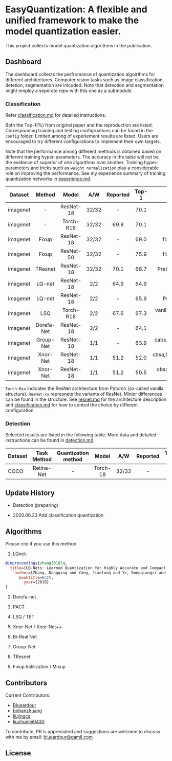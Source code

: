 
# EasyQuantization: A flexible and unified framework to make the model quantization easier.

This project collects model quantization algorithms in the publication.

## Dashboard

The dashboard collects the perfromance of quantization algoirthms for different architectures. Computer vision tasks such as image classification, detetion, segmentation are inlcuded. Note that detection and segmentation might employ a seperate repo with this one as a submodule.

### Classification

Refer [classification.md](./doc/classification.md) for detailed instructions.

Both the Top-1(\%) from original paper and the reproduction are listed. Corresponding training and testing configruations can be found in the `config` folder. Limited among of experiement results are listed. Users are encouraged to try different configurations to implement their own targets.

Note that the performance among different methods is obtained based on different training hyper-parameters. The accuracy in the table will not be the evidence of superior of one algorithms over another. Training hyper-parameters and tricks such as `weight normalization` play a considerable role on improving the performance. See my experience summary of training quantization networks in [experience.md](./doc/experience.md).

Dataset | Method | Model | A/W | Reported | Top-1  | Comment 
--- |:---:|:---:|:---:|:---:|:---:|:---:
imagenet | - | ResNet-18 | 32/32 | - | 70.1 | PreBN,bacs 
imagenet | - | Torch-R18 | 32/32 | 69.8 | 70.1 | Pytorch-official
imagenet | Fixup | ResNet-18 | 32/32 | - | 69.0 | fixup,cbsa,mixup=0.7
imagenet | Fixup | ResNet-50 | 32/32 | - | 75.9 | fixup,cbsa,mixup=0.7
imagenet | TResnet | ResNet-18 | 32/32 | 70.1 | 68.7 | PreBN,bacs,TResNetStem
imagenet | LQ-net | ResNet-18 | 2/2 | 64.9 | 64.9 | PreBN,bacs 
imagenet | LQ-net | ResNet-18 | 2/2 | - | 65.9 | PreBN,bacs,fm-qg=8
imagenet | LSQ | Torch-R18 | 2/2 | 67.6 | 67.3 | vanilla resnet(paper use pre act)
imagenet | Dorefa-Net | ResNet-18 | 2/2 | - | 64.1 | PreBN,bacs
imagenet | Group-Net | ResNet-18 | 1/1 | - | 63.9 | cabs,bireal,base=5,without-softgate
imagenet | Xnor-Net | ResNet-18 | 1/1 | 51.2 | 52.0 | cbsa,fm_triangle,wt_pass,No-ReLU
imagenet | Xnor-Net | ResNet-18 | 1/1 | 51.2 | 50.5 | cbsa,fm_STE,wt_pass,No-ReLU

`Torch-Rxx` indicates the ResNet architecture from Pytorch (so-called vanilla structure). `ResNet-xx` represnets the variants of ResNet. Minior differences can be found in the structure. See [resnet.md](./doc/resnet.md) for the architecture description and  [classification.md](./doc/classification.md) for how to control the choice by different configuration.

### Detection

Selected results are listed in the following table. More data and detailed instructions can be found in [detection.md](./doc/detection.md)

Dataset | Task Method | Quantization method | Model | A/W | Reported | Top-1  | Comment 
--- |:---:|:---:|:---:|:---:|:---:|:---:|:---:
COCO | Retina-Net | - | Torch-18 | 32/32 | - | - | 

## Update History

- Detection (preparing)

- 2020.06.23 Add classification quantization



## Algorithms

Please cite if you use this method

1. LQnet:
```BibTeX
@inproceedings{zhang2018lq,
  title={LQ-Nets: Learned Quantization for Highly Accurate and Compact Deep Neural Networks},
    author={Zhang, Dongqing and Yang, Jiaolong and Ye, Dongqiangzi and Hua, Gang},
      booktitle=ECCV,
        year={2018}
}
```

2. Dorefa-net

3. PACT

4. LSQ / TET

5. Xnor-Net / Xnor-Net++

6. Bi-Real Net

7. Group-Net

8. TResnet

9. Fixup Initilization / Mixup


## Contributors

Current Contributors:

- [Blueardour](https://github.com/blueardour)
- [bohanzhuang](https://github.com/bohanzhuang)
- [liujingcs](https://github.com/liujingcs)
- [liuchunlei0430](https://github.com/liuchunlei0430)


To contribute, PR is appreciated and suggestions are welcome to discuss with me by email: blueardour@gamil.com

## License


